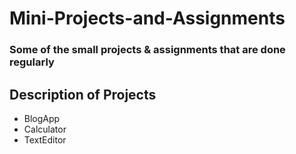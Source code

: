 # Mini-Projects-and-Assignments

### Some of the small projects & assignments that are done regularly


## Description of Projects
* BlogApp
* Calculator
* TextEditor
